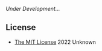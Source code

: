 <i>Under Development...</i>

## License

* [The MIT License](https://opensource.org/licenses/MIT) 2022 Unknown
